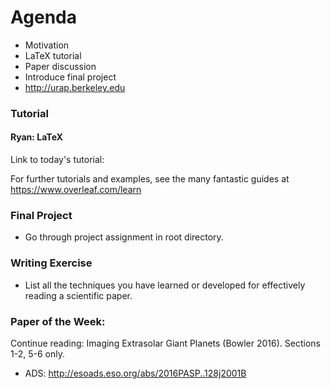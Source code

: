 
# Agenda
- Motivation
- LaTeX tutorial
- Paper discussion
- Introduce final project
- http://urap.berkeley.edu

### Tutorial
#### Ryan: LaTeX

Link to today's tutorial:


For further tutorials and examples, see the many fantastic guides at https://www.overleaf.com/learn



### Final Project
* Go through project assignment in root directory.

### Writing Exercise
* List all the techniques you have learned or developed for effectively reading a scientific paper.

### Paper of the Week:
Continue reading: Imaging Extrasolar Giant Planets (Bowler 2016). Sections 1-2, 5-6 only.
 * ADS: http://esoads.eso.org/abs/2016PASP..128j2001B
